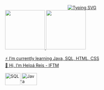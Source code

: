 <div align="center">
<a href="https://git.io/typing-svg"><img src="https://readme-typing-svg.demolab.com?font=Fira+Code&weight=600&size=25&duration=4000&pause=1000&color=C49085&center=true&vCenter=true&width=435&lines=Hello!+My+name+is+Heloá!;Welcome." alt="Typing SVG" /></a>
</div>

<div>
  <a href="https://github.com/heloareis">
  <img height="130em" src="https://github-readme-stats.vercel.app/api?username=heloareis&show_icons=true&theme=ambient_gradient&include_all_comits=true&count_private=true"/>

  <img height="130em" src="https://github-readme-stats.vercel.app/api/top-langs/?username=heloareis&layout=compact&langs_count=16&theme=ambient_gradient" />
</div>
<br>
⚡ I’m currently learning Java, SQL, HTML, CSS
<br>
👋 Hi, I’m Heloá Reis - IFTM 
<br>
    <div style="display: inline_block"><br>
    <img align="center" alt="SQL" height="40" width="50" src="https://cdn.jsdelivr.net/gh/devicons/devicon@latest/icons/mysql/mysql-original.svg" />
    <img align="center" alt="Java" height="40" width="50" src="https://cdn.jsdelivr.net/gh/devicons/devicon/icons/java/java-original.svg"/>
    
